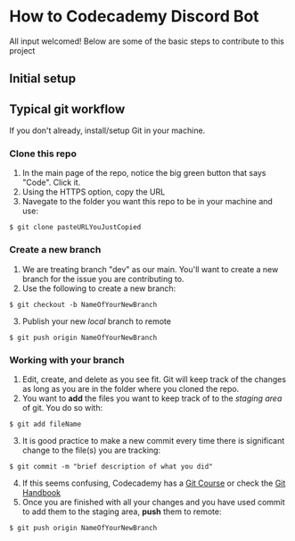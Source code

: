# How to Codecademy Discord Bot

All input welcomed! Below are some of the basic steps to contribute to this project

## Initial setup

## Typical git workflow

If you don't already, install/setup Git in your machine.

### Clone this repo

1. In the main page of the repo, notice the big green button that says "Code". Click it.
2. Using the HTTPS option, copy the URL
3. Navegate to the folder you want this repo to be in your machine and use:
```
$ git clone pasteURLYouJustCopied
```

### Create a new branch

1. We are treating branch "dev" as our main. You'll want to create a new branch for the issue you are contributing to.
2. Use the following to create a new branch:
```
$ git checkout -b NameOfYourNewBranch
```
3. Publish your new *local* branch to remote
```
$ git push origin NameOfYourNewBranch
```

### Working with your branch

1. Edit, create, and delete as you see fit. Git will keep track of the changes as long as you are in the folder where you cloned the repo.
2. You want to **add** the files you want to keep track of to the *staging area* of git. You do so with:
```
$ git add fileName
```
3. It is good practice to make a new commit every time there is significant change to the file(s) you are tracking:
```
$ git commit -m "brief description of what you did"
```
4. If this seems confusing, Codecademy has a [Git Course](https://www.codecademy.com/learn/learn-git) or check the [Git Handbook](https://guides.github.com/introduction/git-handbook/#basic-git)
5. Once you are finished with all your changes and you have used commit to add them to the staging area, **push** them to remote:
```
$ git push origin NameOfYourNewBranch
```

